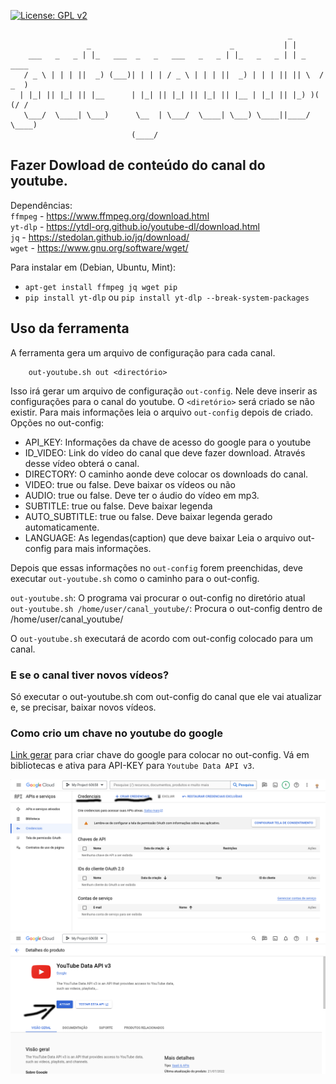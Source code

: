
[![License: GPL v2](https://img.shields.io/badge/License-GPL%20v2-blue.svg)](https://www.gnu.org/licenses/old-licenses/gpl-2.0.en.html)


```
                                                              _            
                 _                               _           | |           
    ___   _   _ | |_   ___  _   _   ___   _   _ | |_   _   _ | | _    ____ 
   / _ \ | | | ||  _) (___)| | | | / _ \ | | | ||  _) | | | || || \  / _  )
  | |_| || |_| || |__      | |_| || |_| || |_| || |__ | |_| || |_) )( (/ / 
   \___/  \____| \___)      \__  | \___/  \____| \___) \____||____/  \____)
                           (____/                                          

```

## Fazer Dowload de conteúdo do canal do youtube.

Dependências: <br />
`ffmpeg` - https://www.ffmpeg.org/download.html <br />
`yt-dlp` - https://ytdl-org.github.io/youtube-dl/download.html <br />
`jq` - https://stedolan.github.io/jq/download/ <br />
`wget` - https://www.gnu.org/software/wget/ <br />

Para instalar em (Debian, Ubuntu, Mint):
- `apt-get install ffmpeg jq wget pip`
- `pip install yt-dlp` ou `pip install yt-dlp --break-system-packages`


## Uso da ferramenta
A ferramenta gera um arquivo de configuração para cada canal. 

```
    out-youtube.sh out <directório>
```
Isso irá gerar um arquivo de configuração `out-config`. Nele deve inserir as configurações para o canal do youtube. O `<diretório>` será criado se não existir. Para mais informações leia o arquivo `out-config` depois de criado.
Opções no out-config:
- API_KEY: Informações da chave de acesso do google para o youtube
- ID_VIDEO: Link do vídeo do canal que deve fazer download. Através desse vídeo obterá o canal.
- DIRECTORY: O caminho aonde deve colocar os downloads do canal.
- VIDEO: true ou false. Deve baixar os vídeos ou não
- AUDIO: true ou false. Deve ter o áudio do vídeo em mp3.
- SUBTITLE: true ou false. Deve baixar legenda
- AUTO_SUBTITLE: true ou false. Deve baixar legenda gerado automaticamente.
- LANGUAGE: As legendas(caption) que deve baixar 
Leia o arquivo out-config para mais informações.

Depois que essas informações no `out-config` forem preenchidas, deve executar `out-youtube.sh` como o caminho para o out-config.

`out-youtube.sh`: O programa vai procurar o out-config no diretório atual
`out-youtube.sh /home/user/canal_youtube/`: Procura o out-config dentro de /home/user/canal_youtube/

O `out-youtube.sh` executará de acordo com out-config colocado para um canal.

### E se o canal tiver novos vídeos?
Só executar o out-youtube.sh com out-config do canal que ele vai atualizar e, se precisar, baixar novos vídeos.

### Como crio um chave no youtube do google
[Link gerar](https://console.cloud.google.com/apis/credentials) para criar chave do google para colocar no out-config. Vá em bibliotecas e ativa para API-KEY para `Youtube Data API v3`. 

![Criar credenciais youtube](img/credenciais.png)
![Ativar a credencial para youtube](img/youtube.png)


